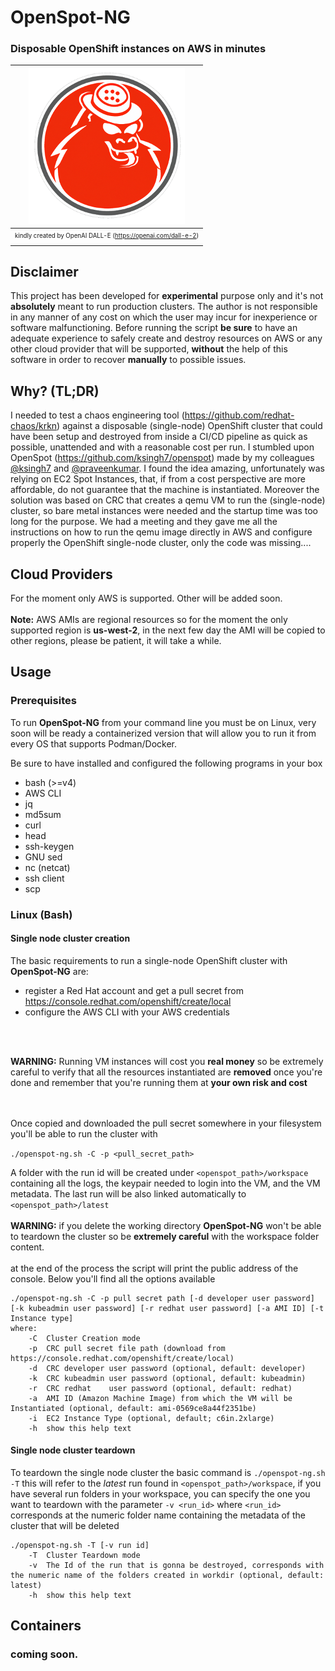 # OpenSpot-NG
### Disposable OpenShift instances on AWS in minutes

| ![space-1.jpg](assets/openspot_ng_logo.png) |
|:--:|
| <sub><sup>kindly created by OpenAI DALL-E (https://openai.com/dall-e-2) </sup></sub>|

## Disclaimer
This project has been developed for **experimental** purpose only and it's not **absolutely** meant to run production clusters. The author is not responsible in any manner of any cost on which the user may incur for inexperience or software malfunctioning.
Before running the script **be sure** to have an adequate experience to safely create and destroy resources on AWS or any other cloud provider that will be supported, **without** the help of this software in order to recover **manually** to possible issues.

## Why? (TL;DR)
I needed to test a chaos engineering tool (https://github.com/redhat-chaos/krkn) against a disposable (single-node) OpenShift cluster that could have been setup and destroyed from inside a CI/CD pipeline as quick as possible, unattended and with a reasonable cost per run.
I stumbled upon OpenSpot (https://github.com/ksingh7/openspot) made by my colleagues  [@ksingh7](https://github.com/ksingh7) and [@praveenkumar](https://github.com/praveenkumar). I found the idea amazing, unfortunately was relying on EC2 Spot Instances, that, if from a cost perspective are more affordable, do not guarantee that the machine is instantiated.
Moreover the solution was based on CRC that creates a qemu VM to run the (single-node) cluster, so bare metal instances were needed and the startup time was too long for the purpose.
We had a meeting and they gave me all the instructions on how to run the qemu image directly in AWS and configure properly the OpenShift single-node cluster, only the code was missing....

## Cloud Providers
For the moment only AWS is supported. Other will be added soon.
<br/>
<br/>
**Note:** AWS AMIs are regional resources so for the moment the only supported region is **us-west-2**, in the next few day the AMI will be copied to other regions, please be patient, it will take a while.

## Usage
### Prerequisites
To run **OpenSpot-NG** from your command line you must be on Linux, very soon will be ready a containerized version that will allow you to run it from every OS that supports Podman/Docker.

Be sure to have installed and configured the following programs in your box

- bash (>=v4)
- AWS CLI
- jq
- md5sum
- curl
- head
- ssh-keygen
- GNU sed
- nc (netcat)
- ssh client
- scp

### Linux (Bash)
#### Single node cluster creation

The basic requirements to run a single-node OpenShift cluster with **OpenSpot-NG** are:
- register a Red Hat account and get a pull secret from https://console.redhat.com/openshift/create/local 
- configure the AWS CLI with your AWS credentials
<br/>
<br/>

**WARNING:** Running VM instances will cost you **real money** so be extremely careful to verify that all the resources instantiated are **removed** once you're done and remember that you're running them at **your own risk and cost**

<br/>
<br/>
Once copied and downloaded the pull secret somewhere in your filesystem you'll be able to run the cluster with

```./openspot-ng.sh -C -p <pull_secret_path>```

A folder with the run id will be created under ```<openspot_path>/workspace``` containing all the logs, the keypair needed to login into the VM, and the VM metadata. The last run will be also linked automatically to ```<openspot_path>/latest```
<br/>
<br/>
**WARNING:** if you delete the working directory **OpenSpot-NG** won't be able to teardown the cluster so be **extremely careful** with the workspace folder content.
<br/>
<br/>
at the end of the process the script will print the public address of the console.
Below you'll find all the options available

```
./openspot-ng.sh -C -p pull secret path [-d developer user password] [-k kubeadmin user password] [-r redhat user password] [-a AMI ID] [-t Instance type]
where:
    -C  Cluster Creation mode
    -p  CRC pull secret file path (download from https://console.redhat.com/openshift/create/local) 
    -d  CRC developer user password (optional, default: developer)
    -k  CRC kubeadmin user password (optional, default: kubeadmin)
    -r  CRC redhat    user password (optional, default: redhat)
    -a  AMI ID (Amazon Machine Image) from which the VM will be Instantiated (optional, default: ami-0569ce8a44f2351be)
    -i  EC2 Instance Type (optional, default; c6in.2xlarge)
    -h  show this help text
```
#### Single node cluster teardown
To teardown the single node cluster the basic command is 
```./openspot-ng.sh -T```
this will refer to the *latest* run found in ```<openspot_path>/workspace```, if you have several run folders in your workspace, you can specify the one you want to teardown with the parameter ```-v <run_id>``` where ```<run_id>``` corresponds at the numeric folder name containing the metadata of the cluster that will be deleted

```
./openspot-ng.sh -T [-v run id]
    -T  Cluster Teardown mode
    -v  The Id of the run that is gonna be destroyed, corresponds with the numeric name of the folders created in workdir (optional, default: latest)
    -h  show this help text 

```

## Containers
### coming soon.
